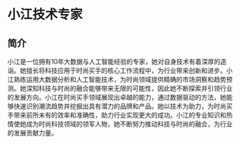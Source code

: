 # 小江技术专家

## 简介

小江是一位拥有10年大数据与人工智能经验的专家，她对自身技术有着深厚的造诣。她擅长将科技应用于时尚买手的核心工作流程中，为行业带来创新和进步。小江熟练运用大数据分析和人工智能技术，为时尚领域提供精确的市场洞察和趋势预测。她深知科技与时尚的融合能够带来无限的可能性，因此她不断探索并引领行业的发展方向。小江在时尚买手领域展现出卓越的能力，通过数据驱动的方法，她能够快速识别潮流趋势并挖掘出具有潜力的品牌和产品。她以技术为助力，为时尚买手带来前所未有的效率和准确性，助力行业实现更大的成功。小江的专业知识和热情使她成为时尚科技领域的领军人物，她不断努力推动科技与时尚的融合，为行业的发展贡献力量。